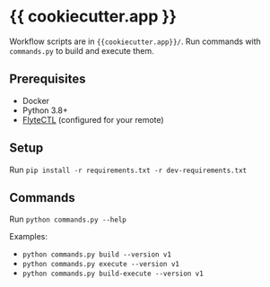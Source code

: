 # {{ cookiecutter.app }}

Workflow scripts are in `{{cookiecutter.app}}/`. Run commands with `commands.py` to build and execute them.

## Prerequisites

- Docker
- Python 3.8+
- [FlyteCTL](https://github.com/flyteorg/flytectl) (configured for your remote)

## Setup

Run `pip install -r requirements.txt -r dev-requirements.txt`

## Commands

Run `python commands.py --help`

Examples:

- `python commands.py build --version v1`
- `python commands.py execute --version v1`
- `python commands.py build-execute --version v1`
